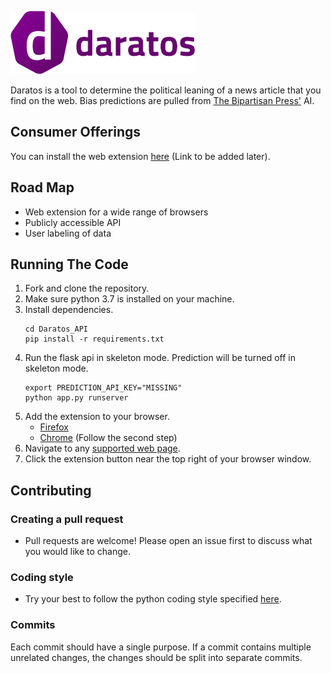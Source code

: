 ![Daratos Logo](https://raw.githubusercontent.com/LostLaser/Daratos/master/logo/logo_100x293.png)

Daratos is a tool to determine the political leaning of a news article that you find on the web. Bias predictions are pulled from [The Bipartisan Press'](https://www.thebipartisanpress.com/) AI.

## Consumer Offerings
You can install the web extension [here](#) (Link to be added later).

## Road Map
  - Web extension for a wide range of browsers
  - Publicly accessible API
  - User labeling of data

## Running The Code
  1. Fork and clone the repository.
  2. Make sure python 3.7 is installed on your machine.
  1. Install dependencies.
     ```
     cd Daratos_API
     pip install -r requirements.txt
     ```
  2. Run the flask api in skeleton mode. Prediction will be turned off in skeleton mode.
     ```
     export PREDICTION_API_KEY="MISSING"
     python app.py runserver
     ```
  3. Add the extension to your browser.
      - [Firefox](https://developer.mozilla.org/en-US/docs/Mozilla/Add-ons/WebExtensions/Temporary_Installation_in_Firefox)
      - [Chrome](https://support.google.com/chrome/a/answer/2714278?hl=en) (Follow the second step)
  4. Navigate to any [supported web page](https://github.com/LostLaser/Daratos/blob/master/supported_sites.md).
  5. Click the extension button near the top right of your browser window.


## Contributing

### Creating a pull request
  - Pull requests are welcome! Please open an issue first to discuss what you would like to change.

### Coding style
  - Try your best to follow the python coding style specified [here](https://realpython.com/python-pep8/).

### Commits
Each commit should have a single purpose. If a commit contains multiple unrelated changes, the changes should be split into separate commits.